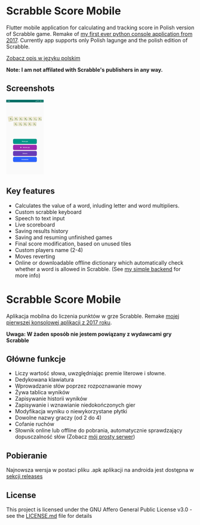 # Scrabble Score Mobile
Flutter mobile application for calculating and tracking score in Polish version of Scrabble game. Remake of [my first ever python console application from 2017](https://github.com/Simon-the-Shark/Scrable-Score). Currently app supports only Polish lagunge and the polish edition of Scrabble. 

 [Zobacz opis w języku polskim](#scrabble-score-mobile-1)
 
 **Note: I am not affilated with Scrabble's publishers in any way.**
 
 ## Screenshots
 <img src="docs/1.jpg" width="100">
<!-- ![Image1](docs/1.jpg | width=100) ![Image2](docs/2.jpg | width=100) ![Image3](docs/3jpg | width=100) ![Image4](docs/4.jpg | width=100) ![Image5](docs/5.jpg | width=100) -->
 
## Key features
* Calculates the value of a word, inluding letter and word multipliers.
* Custom scrabble keyboard
* Speech to text input
* Live scoreboard
* Saving results history
* Saving and resuming unfinished games
* Final score modification, based on unused tiles
* Custom players name (2-4)
* Moves reverting
* Online or downloadable offline dictionary which automatically check whether a word is allowed in Scrabble. (See [my simple backend](https://github.com/Simon-the-Shark/ScrabbleScoreBackend) for more info)

# Scrabble Score Mobile
Aplikacja mobilna do liczenia punktów w grze Scrabble. Remake [mojej pierwszej konsolowej aplikacji z 2017 roku](https://github.com/Simon-the-Shark/Scrable-Score).
 
 **Uwaga: W żaden sposób nie jestem powiązany z wydawcami gry Scrabble**
 
## Główne funkcje
* Liczy wartość słowa, uwzględniając premie literowe i słowne.
* Dedykowana klawiatura
* Wprowadzanie słów poprzez rozpoznawanie mowy
* Żywa tablica wyników
* Zapisywanie historii wyników
* Zapisywanie i wznawianie niedokończonych gier
* Modyfikacja wyniku o niewykorzystane płytki
* Dowolne nazwy graczy (od 2 do 4)
* Cofanie ruchów
* Słownik online lub offline do pobrania, automatycznie sprawdzający dopusczalność słów (Zobacz [mój prosty serwer](https://github.com/Simon-the-Shark/ScrabbleScoreBackend))

## Pobieranie
Najnowsza wersja w postaci pliku .apk aplikacji na androida jest dostępna w [sekcji releases](https://github.com/Simon-the-Shark/ScrabbleScoreMobile/releases)


## License
This project is licensed under the GNU Affero General Public License v3.0 - see the [LICENSE.md](LICENSE.md) file for details